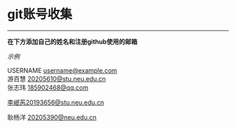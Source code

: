 # git账号收集
***  
**在下方添加自己的姓名和注册github使用的邮箱**

*示例*   

USERNAME username@example.com  
游百慧 20205610@stu.neu.edu.cn  
张志玮 185902468@qq.com  

李岷芮20193656@stu.neu.edu.cn  











耿杨洋   20205390@neu.edu.cn
